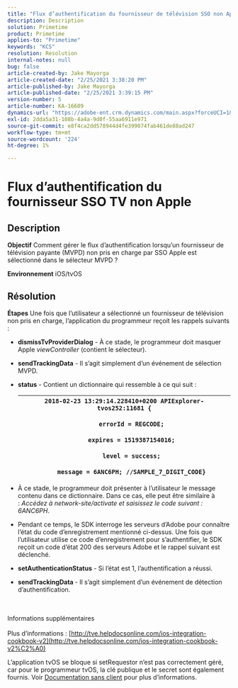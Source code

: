 ```yaml
---
title: "Flux d’authentification du fournisseur de télévision SSO non Apple"
description: Description
solution: Primetime
product: Primetime
applies-to: "Primetime"
keywords: "KCS"
resolution: Resolution
internal-notes: null
bug: false
article-created-by: Jake Mayorga
article-created-date: "2/25/2021 3:38:20 PM"
article-published-by: Jake Mayorga
article-published-date: "2/25/2021 3:39:15 PM"
version-number: 5
article-number: KA-16609
dynamics-url: "https://adobe-ent.crm.dynamics.com/main.aspx?forceUCI=1&pagetype=entityrecord&etn=knowledgearticle&id=db2e6d7c-7f77-eb11-a812-000d3a37d0c6"
exl-id: 2dda5a31-108b-4a4a-9d0f-55aa6911e971
source-git-commit: e8f4ca2dd578944d4fe399074fab461de88ad247
workflow-type: tm+mt
source-wordcount: '224'
ht-degree: 1%

---
```


# Flux d’authentification du fournisseur SSO TV non Apple

## Description

<b>Objectif</b>
Comment gérer le flux d’authentification lorsqu’un fournisseur de télévision payante (MVPD) non pris en charge par SSO Apple est sélectionné dans le sélecteur MVPD ?


<b>Environnement</b>
iOS/tvOS


## Résolution

<b>Étapes</b>
Une fois que l’utilisateur a sélectionné un fournisseur de télévision non pris en charge, l’application du programmeur reçoit les rappels suivants :

- <b>dismissTvProviderDialog</b> - À ce stade, le programmeur doit masquer Apple *viewController* (contient le sélecteur).
- <b>sendTrackingData</b> - Il s’agit simplement d’un événement de sélection MVPD.
- <b>status</b> - Contient un dictionnaire qui ressemble à ce qui suit :

   | `2018-02-23 13:29:14.228410+0200 APIExplorer-tvos252:11681 {`<br><br>`    errorId = REGCODE;`<br><br>`    expires = 1519387154016;`<br><br>`    level = success;`<br><br>`    message = 6ANC6PH; //SAMPLE_7_DIGIT_CODE}` |
   | --- |


- À ce stade, le programmeur doit présenter à l’utilisateur le message contenu dans ce dictionnaire. Dans ce cas, elle peut être similaire à : *Accédez à network-site/activate et saisissez le code suivant : 6ANC6PH*.
- Pendant ce temps, le SDK interroge les serveurs d’Adobe pour connaître l’état du code d’enregistrement mentionné ci-dessus. Une fois que l’utilisateur utilise ce code d’enregistrement pour s’authentifier, le SDK reçoit un code d’état 200 des serveurs Adobe et le rappel suivant est déclenché.


- <b>setAuthenticationStatus</b> - Si l’état est 1, l’authentification a réussi.


- <b>sendTrackingData </b>- Il s’agit simplement d’un événement de détection d’authentification.

<br><br>Informations supplémentaires<br><br>
Plus d’informations : [http://tve.helpdocsonline.com/ios-integration-cookbook-v2](http://tve.helpdocsonline.com/ios-integration-cookbook-v2%C2%A0)

L’application tvOS se bloque si setRequestor n’est pas correctement géré, car pour le programmeur tvOS, la clé publique et le secret sont également fournis. Voir [Documentation sans client](http://tve.helpdocsonline.com/clientless-integration-cookbook-v2$create_dev) pour plus d’informations.
